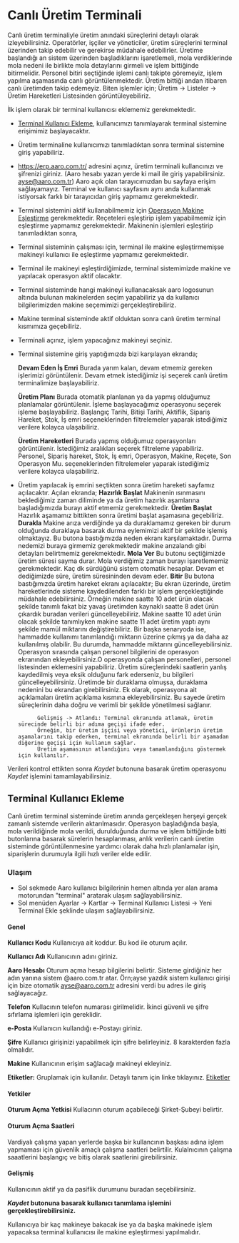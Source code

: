 
# Canlı Üretim Terminali 

Canlı üretim terminaliyle üretim anındaki süreçlerini detaylı olarak izleyebilirsiniz.
Operatörler, işçiler ve yöneticiler, üretim süreçlerini terminal üzerinden takip edebilir ve gerekirse müdahale edebilirler.
Üretime başlandığı an sistem üzerinden başladıklarını işaretlemeli, mola verdiklerinde mola nedeni ile birlikte mola detaylarını girmeli ve işlem bittiğinde bitirmelidir.
Personel bitiri seçtiğinde işlemi canlı takipte göremeyiz, işlem yapılma aşamasında canlı görüntülenmektedir.
Üretim bittiği andan itibaren canlı üretimden takip edemeyiz.
Biten işlemler için; Üretim -> Listeler -> Üretim Hareketleri Listesinden görüntüleyebiliriz.

İlk işlem olarak bir terminal kullanıcısı eklememiz gerekmektedir.

- [Terminal Kullanıcı Ekleme](../Uretim/TerminalKullaniciEkleme.md), kullanıcımızı tanımlayarak terminal sistemine erişimimiz başlayacaktır.
- Üretim terminaline kullanıcımızı tanımladıktan sonra terminal sistemine giriş yapabiliriz.
- https://erp.aaro.com.tr/ adresini açınız, üretim terminali kullancınızı ve şifrenizi giriniz. (Aaro hesabı yazan yerde ki mail ile giriş yapabilirsiniz. ayse@aaro.com.tr)
	Aaro açık olan tarayıcımızdan bu sayfaya erişim sağlayamayız. Terminal ve kullanıcı sayfasını aynı anda kullanmak istiyorsak farklı bir tarayıcıdan giriş yapmamız gerekmektedir.
- Terminal sistemini aktif kullanabilmemiz için [Operasyon Makine Eşleştirme](../Uretim/OperasyonMakineEslestirme.md) gerekmektedir. 
	Reçeteleri eşleştirip işlem yapabilmemiz için eşleştirme yapmamız gerekmektedir.
	Makinenin işlemleri eşleştirip tanımladıktan sonra,
- Terminal sisteminin çalışması için, terminal ile makine eşleştirmemişse makineyi kullanıcı ile eşleştirme yapmamız gerekmektedir. 
- Terminal ile makineyi eşleştirdiğimizde, terminal sistemimizde makine ve yapılacak operasyon aktif olacaktır. 
- Terminal sisteminde hangi makineyi kullanacaksak aaro logosunun altında bulunan makinelerden seçim yapabiliriz ya da kullanıcı bilgilerimizden makine seçemimizi gerçekleştirebiliriz.
- Makine terminal sisteminde aktif olduktan sonra canlı üretim terminal kısmımıza geçebiliriz.
- Terminali açınız, işlem yapacağınız makineyi seçiniz.

- Terminal sistemine giriş yaptığımızda bizi karşılayan ekranda;

	**Devam Eden İş Emri**
		Burada yarım kalan, devam etmemiz gereken işlerimizi görüntülenir.
		Devam etmek istediğimiz işi seçerek canlı üretim terminalimize başlayabiliriz.

	**Üretim Planı**
		Burada otomatik planlanan ya da yapmış olduğumuz planlamalar görüntülenir.
		İşleme başlayacağımız operasyonu seçerek işleme başlayabiliriz.
		Başlangıç Tarihi, Bitişi Tarihi, Aktiflik, Sipariş Hareket, Stok, İş emri seçeneklerinden filtrelemeler yaparak istediğimiz verilere kolayca ulaşabiliriz.

	**Üretim Hareketleri**
		Burada yapmış olduğumuz operasyonları görüntülenir.
		İstediğimiz aralıkları seçerek filtreleme yapabiliriz.
		Personel, Sipariş hareket, Stok, İş emri, Operasyon, Makine, Reçete, Son Operasyon Mu. seçeneklerinden filtrelemeler yaparak istediğimiz verilere kolayca ulaşabiliriz.

- Üretim yapılacak iş emrini seçtikten sonra üretim hareketi sayfamız açılacaktır. Açılan ekranda;
	**Hazırlık Başlat** Makinenin ısınmasını beklediğimiz zaman diliminde ya da üretim hazırlık aşamlarına başladığımızda burayı aktif etmemiz gerekmektedir.
	**Üretim Başlat** Hazırlık aşamamız bittikten sonra üretimi başlat aşamasına geçebiliriz.
		**Durakla** Makine arıza verdiğinde ya da duraklamamız gereken bir durum olduğunda duraklaya basarak durma eylemimizi aktif bir şekilde işlemiş olmaktayız.
			Bu butona bastığımızda neden ekranı karşılamaktadır. Durma nedemizi buraya girmemiz gerekmektedir makine arızalandı gibi detayları belirtmemiz gerekmektedir.
		**Mola Ver**
			Bu butonu seçtiğimizde üretim süresi sayma durar. 
			Mola verdiğimiz zaman burayı işaretlememiz gerekmektedir. Kaç dk sürdüğünü sistem otomatik hesaplar.
			Devam et dediğimizde süre, üretim süresininden devam eder. 
		**Bitir**
			Bu butona bastığımızda üretim hareket ekranı açılacaktır; 
			Bu ekran üzerinde, üretim hareketlerinde sisteme kaydedilenden farklı bir işlem gerçekleştiğinde müdahale edebilirsiniz. 
			Örneğin makine saatte 10 adet ürün olacak şekilde tanımlı fakat biz yavaş üretimden kaynaklı saatte 8 adet ürün çıkardık buradan verileri güncelleyebiliriz.
			Makine saatte 10 adet ürün olacak şekilde tanımlıyken makine saatte 11 adet üretim yaptı aynı şekilde mamül miktarını değiştirebiliriz.
			Bir başka senaryoda ise, hammadde kullanımı tanımlandığı miktarın üzerine çıkmış ya da daha az kullanılmış olabilir. Bu durumda, hammadde miktarını güncelleyebilirsiniz. 
			Operasyon sırasında çalışan personel bilgilerini de operasyon ekranından ekleyebilirsiniz.O operasyonda çalışan personelleri, personel listesinden eklemesini yapabiliriz.
			Üretim süreçlerindeki saatlerin yanlış kaydedilmiş veya eksik olduğunu fark ederseniz, bu bilgileri güncelleyebilirsiniz.
			Üretimde bir duraklama olmuşsa, duraklama nedenini bu ekrandan girebilirsiniz. 
			Ek olarak, operasyona ait açıklamaları üretim açıklama kısmına ekleyebilirsiniz. 
			Bu sayede üretim süreçlerinin daha doğru ve verimli bir şekilde yönetilmesi sağlanır.

			Gelişmiş -> Atlandı: Terminal ekranında atlamak, üretim sürecinde belirli bir adıma geçişi ifade eder. 
			Örneğin, bir üretim işçisi veya yönetici, ürünlerin üretim aşamalarını takip ederken, terminal ekranında belirli bir aşamadan diğerine geçişi için kullanım sağlar.
			Üretim aşamasının atlandığını veya tamamlandığını göstermek için kullanılır.

Verileri kontrol ettikten sonra *Kaydet* butonuna basarak üretim operasyonu *Kaydet* işlemini tamamlayabilirsiniz.

## Terminal Kullanıcı Ekleme 

Canlı üretim terminal sisteminde üretim anında gerçekleşen herşeyi gerçek zamanlı sistemde verilerin aktarılmasıdır. 
Operasyon başladığında başla, mola verildiğinde mola verildi, durulduğunda durma ve işlem bittiğinde bitti butonlarına basarak sürelerin hesaplanması,
anlık verilerin canlı üretim sisteminde görüntülenmesine yardımcı olarak daha hızlı planlamalar işin, siparişlerin durumuyla ilgili hızlı veriler elde edilir. 

### Ulaşım 

- Sol sekmede Aaro kullanıcı bilgilerinin hemen altında yer alan arama motorundan "terminal" aratarak ulaşım sağlayabilirsiniz.
- Sol menüden Ayarlar -> Kartlar -> Terminal Kullanıcı Listesi -> Yeni Terminal Ekle şeklinde ulaşım sağlayabilirsiniz.

#### Genel 

**Kullanıcı Kodu** Kullanıcıya ait koddur. Bu kod ile oturum açılır.

**Kullanıcı Adı** Kullanıcının adını giriniz.

**Aaro Hesabı** Oturum açma hesap bilgilerini belirtir. Sisteme girdiğiniz her adın yanına sistem @aaro.com.tr atar. 
	Örn;ayse yazdık sistem kullanıcı girişi için bize otomatik ayse@aaro.com.tr adresini verdi bu adres ile giriş sağlayacağız.

**Telefon** Kullacının telefon numarası girilmelidir. İkinci güvenli ve şifre sıfırlama işlemleri için gereklidir.

**e-Posta** Kullanıcın kullandığı e-Postayı giriniz.

**Şifre** Kullanıcı girişinizi yapabilmek için şifre belirleyiniz. 8 karakterden fazla olmalıdır.

**Makine** Kullanıcının erişim sağlacağı makineyi ekleyiniz.

**Etiketler:** Gruplamak için kullanılır. Detaylı tanım için linke tıklayınız. [Etiketler](../TemelOzellikler/Etiketler.md)

#### Yetkiler 

**Oturum Açma Yetkisi** Kullacının oturum açabileceği Şirket-Şubeyi belirtir.

#### Oturum Açma Saatleri

Vardiyalı çalışma yapan yerlerde başka bir kullancının başkası adına işlem yapmaması için güvenlik amaçlı çalışma saatleri belirtilir.
Kulalnıcının çalışma saaatlerini başlangıç ve bitiş olarak saatlerini girebilirsiniz.

#### Gelişmiş

Kullanıcının aktif ya da pasiflik durumunu buradan seçebilirsiniz. 

***Kaydet* butonuna basarak kullanıcı tanımlama işlemini gerçekleştirebilirsiniz.**


Kullanıcıya bir kaç makineye bakacak ise ya da başka makinede işlem yapacaksa terminal kullanıcısı ile makine eşleştirmesi yapılmalıdır.
